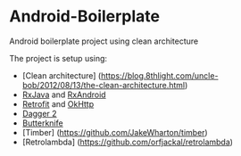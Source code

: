 # Android-Boilerplate
Android boilerplate project using clean architecture

The project is setup using:

- [Clean architecture] (https://blog.8thlight.com/uncle-bob/2012/08/13/the-clean-architecture.html)
- [RxJava](https://github.com/ReactiveX/RxJava) and [RxAndroid](https://github.com/ReactiveX/RxAndroid)
- [Retrofit](http://square.github.io/retrofit/) and [OkHttp](https://github.com/square/okhttp)
- [Dagger 2](http://google.github.io/dagger/)
- [Butterknife](https://github.com/JakeWharton/butterknife)
- [Timber] (https://github.com/JakeWharton/timber)
- [Retrolambda] (https://github.com/orfjackal/retrolambda)

